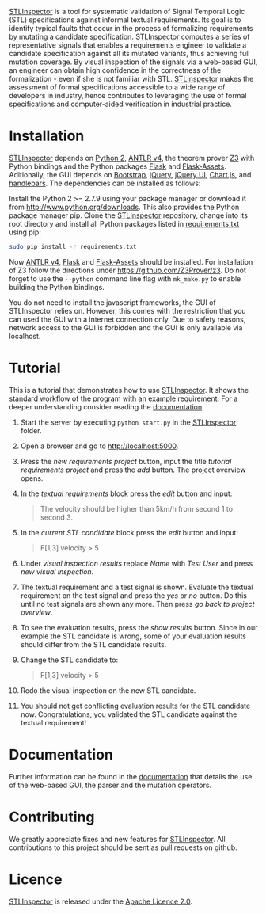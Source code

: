 [STLInspector](http://github.com/STLInspector/STLInspector) is a tool for systematic validation of Signal Temporal Logic (STL) specifications against informal textual requirements. Its goal is to identify typical faults that occur in the process of formalizing requirements by mutating a candidate specification. [STLInspector](http://github.com/STLInspector/STLInspector) computes a series of representative signals that enables a requirements engineer to validate a candidate specification against all its mutated variants, thus achieving full mutation coverage. By visual inspection of the signals via a web-based GUI, an engineer can obtain high confidence in the correctness of the formalization - even if she is not familiar with STL. [STLInspector](http://github.com/STLInspector/STLInspector) makes the assessment of formal specifications accessible to a wide range of developers in industry, hence contributes to leveraging the use of formal specifications and computer-aided verification in industrial practice.

# Installation

[STLInspector](http://github.com/STLInspector/STLInspector) depends on [Python 2](http://www.python.org), [ANTLR v4](http://github.com/antlr/antlr4), the theorem prover [Z3](http://github.com/Z3Prover/z3) with Python bindings and the Python packages [Flask](http://flask.pocoo.org/) and [Flask-Assets](https://flask-assets.readthedocs.io/en/latest/).
Aditionally, the GUI depends on [Bootstrap](http://getbootstrap.com/), [jQuery](https://jquery.com/), [jQuery UI](https://jqueryui.com/), [Chart.js](http://www.chartjs.org/), and [handlebars](http://handlebarsjs.com/).
The dependencies can be installed as follows:

Install the Python 2 >= 2.7.9 using your package manager or download it from
http://www.python.org/downloads. This also provides the Python package manager pip. Clone the [STLInspector](http://github.com/STLInspector/STLInspector) repository, change into its root directory and install all Python packages listed in [requirements.txt](https://github.com/STLInspector/STLInspector/blob/master/LICENSE) using pip:
```bash
sudo pip install -r requirements.txt
```
Now [ANTLR v4](http://github.com/antlr/antlr4), [Flask](http://flask.pocoo.org/) and [Flask-Assets](https://flask-assets.readthedocs.io/en/latest/) should be installed. For installation of Z3 follow the directions under https://github.com/Z3Prover/z3. Do not forget to use the ``--python`` command line flag with ``mk_make.py`` to enable building the Python bindings.

You do not need to install the javascript frameworks, the GUI of STLInspector relies on. However, this comes with the restriction that you can used the GUI with a internet connection only. Due to safety reasons, network access to the GUI is forbidden and the GUI is only available via localhost.

# Tutorial

This is a tutorial that demonstrates how to use [STLInspector](http://github.com/STLInspector/STLInspector). It shows the standard workflow of the program with an example requirement. For a deeper understanding consider reading the [documentation](http://github.com/STLInspector/STLInspector/doc).

1. Start the server by executing `python start.py` in the
   [STLInspector](http://github.com/STLInspector/STLInspector) folder.
2. Open a browser and go to [http://localhost:5000](http://localhost:5000).
3. Press the *new requirements project* button, input the title *tutorial
   requirements project* and press the *add* button. The project overview opens.
4. In the *textual requirements* block press the *edit* button and input:

    > The velocity should be higher than 5km/h from second 1 to second 3.

5. In the *current STL candidate* block press the *edit* button and input:

    > F[1,3] velocity > 5                                                       

6. Under *visual inspection results* replace *Name* with *Test User* and press
*new visual inspection*.
7. The textual requirement and a test signal is shown. Evaluate the textual
requirement on the test signal and press the *yes* or *no* button. Do this until
no test signals are shown any more. Then press *go back to project overview*.
8. To see the evaluation results, press the *show results* button. Since in our
example the STL candidate is wrong, some of your evaluation results should
differ from the STL candidate results.
9. Change the STL candidate to:

    > F[1,3] velocity > 5                                                       

10. Redo the visual inspection on the new STL candidate.
11. You should not get conflicting evaluation results for the STL candidate now.
Congratulations, you validated the STL candidate against the textual
requirement!

# Documentation

Further information can be found in the [documentation](http://github.com/STLInspector/STLInspector/doc) that details the use of the web-based GUI, the parser and the mutation operators.

# Contributing

We greatly appreciate fixes and new features for [STLInspector](http://github.com/STLInspector/STLInspector). All contributions to this project should be sent as pull requests on github.

# Licence
[STLInspector](http://github.com/STLInspector/STLInspector) is released under the [Apache Licence 2.0](https://github.com/STLInspector/STLInspector/blob/master/LICENSE).
